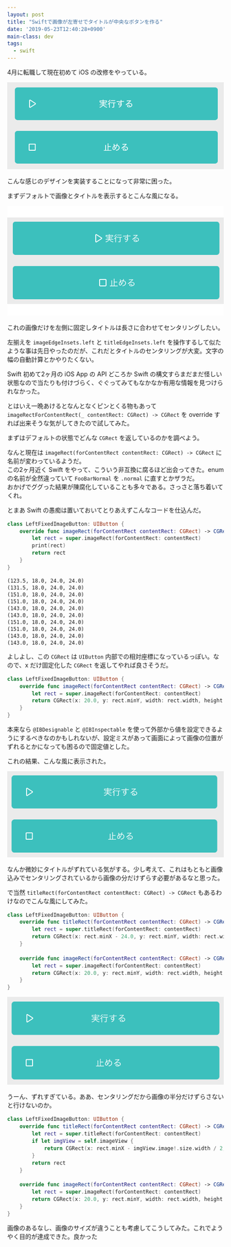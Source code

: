 ```yaml
---
layout: post
title: "Swiftで画像が左寄せでタイトルが中央なボタンを作る"
date: '2019-05-23T12:40:28+0900'
main-class: dev
tags:
  - swift
---
```


4月に転職して現在初めて iOS の改修をやっている。

![](/assets/img/20190523_image1.png)

こんな感じのデザインを実装することになって非常に困った。  

まずデフォルトで画像とタイトルを表示するとこんな風になる。

![](/assets/img/20190523_image2.png)

これの画像だけを左側に固定しタイトルは長さに合わせてセンタリングしたい。

左揃えを `imageEdgeInsets.left` と `titleEdgeInsets.left` を操作するして似たような事は先日やったのだが、これだとタイトルのセンタリングが大変。文字の幅の自動計算とかやりたくない。

Swift 初めて2ヶ月の iOS App の API どころか Swift の構文すらまだまだ怪しい状態なので当たりも付けづらく、ぐぐってみてもなかなか有用な情報を見つけられなかった。

とはいえ一晩あけるとなんとなくピンとくる物もあって `imageRectForContentRect(_ contentRect: CGRect) -> CGRect` を override すれば出来そうな気がしてきたので試してみた。

まずはデフォルトの状態でどんな `CGRect` を返しているのかを調べよう。

なんと現在は `imageRect(forContentRect contentRect: CGRect) -> CGRect` に名前が変わっているようだ。  
この2ヶ月近く Swift をやって、こういう非互換に腐るほど出会ってきた。enum の名前が全然違っていて `FooBarNormal` を `.normal` に直すとかザラだ。  
おかげでググった結果が陳腐化していることも多々である。さっさと落ち着いてくれ。

とまあ Swift の愚痴は置いておいてとりあえずこんなコードを仕込んだ。

```swift
class LeftFixedImageButton: UIButton {
    override func imageRect(forContentRect contentRect: CGRect) -> CGRect {
        let rect = super.imageRect(forContentRect: contentRect)
        print(rect)
        return rect
    }
}
```

```
(123.5, 18.0, 24.0, 24.0)
(131.5, 18.0, 24.0, 24.0)
(151.0, 18.0, 24.0, 24.0)
(151.0, 18.0, 24.0, 24.0)
(143.0, 18.0, 24.0, 24.0)
(143.0, 18.0, 24.0, 24.0)
(151.0, 18.0, 24.0, 24.0)
(151.0, 18.0, 24.0, 24.0)
(143.0, 18.0, 24.0, 24.0)
(143.0, 18.0, 24.0, 24.0)
```

よしよし、この `CGRect` は `UIButton` 内部での相対座標になっているっぽい。なので、x だけ固定化した `CGRect` を返してやれば良さそうだ。

```swift
class LeftFixedImageButton: UIButton {
    override func imageRect(forContentRect contentRect: CGRect) -> CGRect {
        let rect = super.imageRect(forContentRect: contentRect)
        return CGRect(x: 20.0, y: rect.minY, width: rect.width, height: rect.height)
    }
}
```

本来なら `@IBDesignable` と `@IBInspectable` を使って外部から値を設定できるようにするべきなのかもしれないが、設定ミスがあって画面によって画像の位置がずれるとかになっても困るので固定値とした。

これの結果、こんな風に表示された。

![](/assets/img/20190523_image3.png)

なんか微妙にタイトルがずれている気がする。少し考えて、これはもともと画像込みでセンタリングされているから画像の分だけずらす必要があるなと思った。

で当然 `titleRect(forContentRect contentRect: CGRect) -> CGRect` もあるわけなのでこんな風にしてみた。

```swift
class LeftFixedImageButton: UIButton {
    override func titleRect(forContentRect contentRect: CGRect) -> CGRect {
        let rect = super.titleRect(forContentRect: contentRect)
        return CGRect(x: rect.minX - 24.0, y: rect.minY, width: rect.width, height: rect.height)
    }
    
    override func imageRect(forContentRect contentRect: CGRect) -> CGRect {
        let rect = super.imageRect(forContentRect: contentRect)
        return CGRect(x: 20.0, y: rect.minY, width: rect.width, height: rect.height)
    }
}
```

![](/assets/img/20190523_image4.png)

うーん、ずれすぎている。ああ、センタリングだから画像の半分だけずらさないと行けないのか。

```swift
class LeftFixedImageButton: UIButton {
    override func titleRect(forContentRect contentRect: CGRect) -> CGRect {
        let rect = super.titleRect(forContentRect: contentRect)
        if let imgView = self.imageView {
            return CGRect(x: rect.minX - imgView.image!.size.width / 2, y: rect.minY, width: rect.width, height: rect.height)
        }
        return rect
    }
    
    override func imageRect(forContentRect contentRect: CGRect) -> CGRect {
        let rect = super.imageRect(forContentRect: contentRect)
        return CGRect(x: 20.0, y: rect.minY, width: rect.width, height: rect.height)
    }
}
```

画像のあるなし、画像のサイズが違うことも考慮してこうしてみた。これでようやく目的が達成できた。良かった
